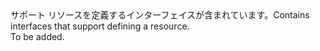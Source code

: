 <Namespace Name="Microsoft.Azure.Management.ResourceManager.Fluent.GenericResource.Definition">
  <Docs>
    <summary><span data-ttu-id="0ca34-101">サポート リソースを定義するインターフェイスが含まれています。</span><span class="sxs-lookup"><span data-stu-id="0ca34-101">Contains interfaces that support defining a resource.</span></span></summary> 
    <remarks>To be added.</remarks>
  </Docs>
</Namespace>

